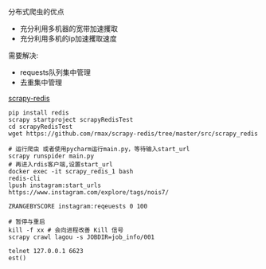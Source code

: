 分布式爬虫的优点
- 充分利用多机器的宽带加速攫取
- 充分利用多机的ip加速攫取速度

需要解决:
- requests队列集中管理
- 去重集中管理

[scrapy-redis](https://github.com/rmax/scrapy-redis)

    pip install redis
    scrapy startproject scrapyRedisTest
    cd scrapyRedisTest
    wget https://github.com/rmax/scrapy-redis/tree/master/src/scrapy_redis

    # 运行爬虫 或者使用pycharm运行main.py，等待输入start_url
    scrapy runspider main.py
    # 再进入rdis客户端,设置start_url
    docker exec -it scrapy_redis_1 bash 
    redis-cli 
    lpush instagram:start_urls https://www.instagram.com/explore/tags/nois7/

    ZRANGEBYSCORE instagram:reqeuests 0 100

    # 暂停与重启
    kill -f xx # 会向进程改善 Kill 信号
    scrapy crawl lagou -s JOBDIR=job_info/001

    telnet 127.0.0.1 6623
    est()
